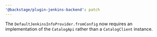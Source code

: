 ```yaml
---
'@backstage/plugin-jenkins-backend': patch
---
```


The `DefaultJenkinsInfoProvider.fromConfig` now requires an implementation of the `CatalogApi` rather than a `CatalogClient` instance.
